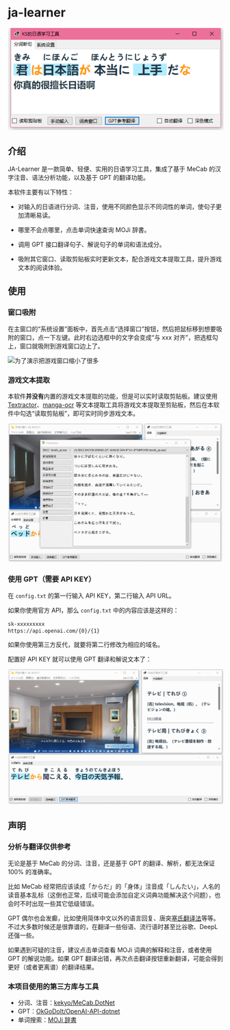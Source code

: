 # ja-learner



![image-20231020171054952](README/image-20231020171054952.png)

## 介绍

JA-Learner 是一款简单、轻便、实用的日语学习工具，集成了基于 MeCab 的汉字注音、语法分析功能，以及基于 GPT 的翻译功能。

本软件主要有以下特性：

- 对输入的日语进行分词、注音，使用不同颜色显示不同词性的单词，使句子更加清晰易读。

- 哪里不会点哪里，点击单词快速查询 MOJi 辞書。

- 调用 GPT 接口翻译句子、解说句子的单词和语法成分。

- 吸附其它窗口、读取剪贴板实时更新文本，配合游戏文本提取工具，提升游戏文本的阅读体验。

## 使用

### 窗口吸附

在主窗口的“系统设置”面板中，首先点击“选择窗口”按钮，然后把鼠标移到想要吸附的窗口，点一下左键。此时右边选框中的文字会变成“与 xxx 对齐”，把选框勾上，窗口就吸附到游戏窗口边上了。

![为了演示把游戏窗口缩小了很多](README/attach.gif)

### 游戏文本提取

本软件**并没有**内置的游戏文本提取的功能，但是可以实时读取剪贴板。建议使用 [Textractor](https://github.com/Artikash/Textractor)、[manga-ocr](https://github.com/kha-white/manga-ocr) 等文本提取工具将游戏文本提取至剪贴板，然后在本软件中勾选“读取剪贴板”，即可实时同步游戏文本。

![用 Textractor 提取文本](README/text-extraction.gif)

### 使用 GPT（需要 API KEY）

在 `config.txt` 的第一行输入 API KEY，第二行输入 API URL。

如果你使用官方 API，那么 `config.txt` 中的内容应该是这样的：

```
sk-xxxxxxxxx
https://api.openai.com/{0}/{1}
```

如果你使用第三方反代，就要将第二行修改为相应的域名。

配置好 API KEY 就可以使用 GPT 翻译和解说文本了：

![GPT 提供翻译和解读](README/gpt.gif)

## 声明

### 分析与翻译仅供参考

无论是基于 MeCab 的分词、注音，还是基于 GPT 的翻译、解析，都无法保证 100% 的准确率。

比如 MeCab 经常把应该读成「からだ」的「身体」注音成「しんたい」，人名的读音基本乱标（这倒也正常，后续可能会添加自定义词典功能解决这个问题），也会时不时出现一些其它低级错误。

GPT 偶尔也会发癫，比如使用简体中文以外的语言回复、唐突[塞氏翻译法](https://zh.moegirl.org.cn/zh-hans/塞氏翻译法)等等。不过大多数时候还是很靠谱的，在翻译一些俗语、流行语时甚至比谷歌、DeepL 还强一些。

如果遇到可疑的注音，建议点击单词查看 MOJi 词典的解释和注音，或者使用 GPT 的解说功能。如果 GPT 翻译出错，再次点击翻译按钮重新翻译，可能会得到更好（或者更离谱）的翻译结果。

### 本项目使用的第三方库与工具

- 分词、注音：[kekyo/MeCab.DotNet](https://github.com/kekyo/MeCab.DotNet)
- GPT：[OkGoDoIt/OpenAI-API-dotnet](https://github.com/OkGoDoIt/OpenAI-API-dotnet)
- 单词搜索：[MOJi 辞書](https://www.mojidict.com/)
